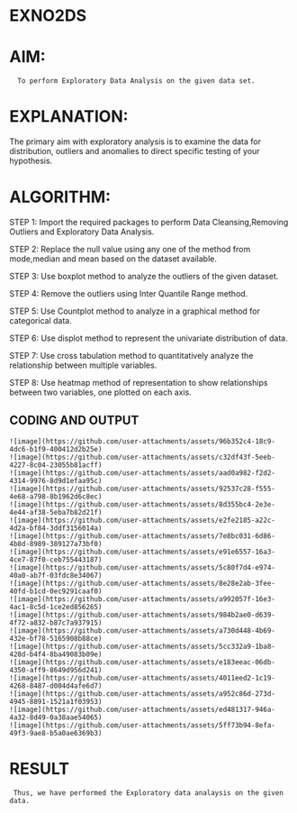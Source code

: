 # EXNO2DS
# AIM:
      To perform Exploratory Data Analysis on the given data set.
      
# EXPLANATION:
  The primary aim with exploratory analysis is to examine the data for distribution, outliers and anomalies to direct specific testing of your hypothesis.
  
# ALGORITHM:
STEP 1: Import the required packages to perform Data Cleansing,Removing Outliers and Exploratory Data Analysis.

STEP 2: Replace the null value using any one of the method from mode,median and mean based on the dataset available.

STEP 3: Use boxplot method to analyze the outliers of the given dataset.

STEP 4: Remove the outliers using Inter Quantile Range method.

STEP 5: Use Countplot method to analyze in a graphical method for categorical data.

STEP 6: Use displot method to represent the univariate distribution of data.

STEP 7: Use cross tabulation method to quantitatively analyze the relationship between multiple variables.

STEP 8: Use heatmap method of representation to show relationships between two variables, one plotted on each axis.

## CODING AND OUTPUT
    ![image](https://github.com/user-attachments/assets/96b352c4-18c9-4dc6-b1f9-400412d2b25e)
    ![image](https://github.com/user-attachments/assets/c32df43f-5eeb-4227-8c04-23055b81acff)
    ![image](https://github.com/user-attachments/assets/aad0a982-f2d2-4314-9976-8d9d1efaa95c)
    ![image](https://github.com/user-attachments/assets/92537c28-f555-4e68-a798-8b1962d6c8ec)
    ![image](https://github.com/user-attachments/assets/8d355bc4-2e3e-4e44-af38-5eba7b82d21f)
    ![image](https://github.com/user-attachments/assets/e2fe2185-a22c-4d2a-bf84-3ddf3156014a)
    ![image](https://github.com/user-attachments/assets/7e8bc031-6d86-4b8d-8989-389127a73bf0)
    ![image](https://github.com/user-attachments/assets/e91e6557-16a3-4ce7-87f0-ceb755443187)
    ![image](https://github.com/user-attachments/assets/5c80f7d4-e974-40a0-ab7f-03fdc8e34067)
    ![image](https://github.com/user-attachments/assets/8e28e2ab-3fee-40fd-b1cd-0ec9291caaf0)
    ![image](https://github.com/user-attachments/assets/a992057f-16e3-4ac1-8c5d-1ce2ed856265)
    ![image](https://github.com/user-attachments/assets/984b2ae0-d639-4f72-a832-b87c7a937915)
    ![image](https://github.com/user-attachments/assets/a730d448-4b69-432e-bf78-5165908b88ce)
    ![image](https://github.com/user-attachments/assets/5cc332a9-1ba8-428d-b4f4-8ba49083b09e)
    ![image](https://github.com/user-attachments/assets/e183eeac-06db-4350-aff9-8649d956d241)
    ![image](https://github.com/user-attachments/assets/4011eed2-1c19-4268-8487-d004d4afe6d7)
    ![image](https://github.com/user-attachments/assets/a952c86d-273d-4945-8891-1521a1f03953)
    ![image](https://github.com/user-attachments/assets/ed481317-946a-4a32-8d49-0a38aae54065)
    ![image](https://github.com/user-attachments/assets/5ff73b94-8efa-49f3-9ae8-b5a0ae6369b3)



# RESULT

     Thus, we have performed the Exploratory data analaysis on the given data.
    
